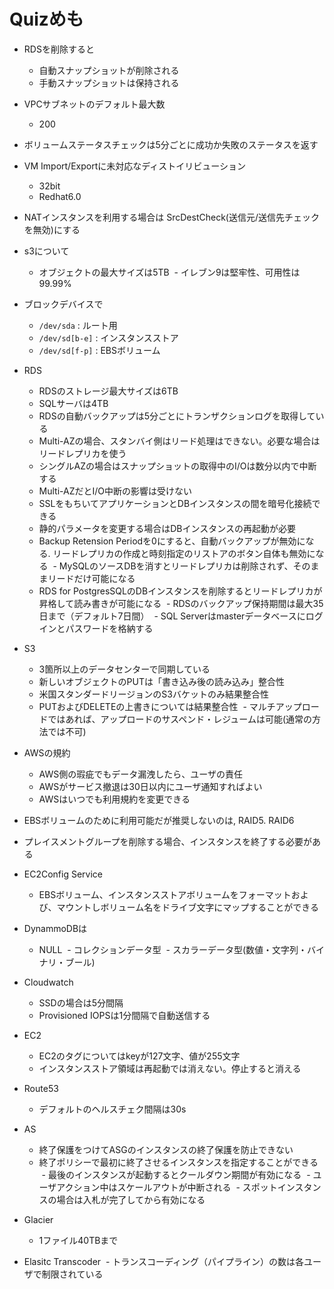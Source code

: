 # Quizめも

- RDSを削除すると
  - 自動スナップショットが削除される
  - 手動スナップショットは保持される
  
- VPCサブネットのデフォルト最大数
  - 200
  
- ボリュームステータスチェックは5分ごとに成功か失敗のステータスを返す

- VM Import/Exportに未対応なディストイリビューション
  - 32bit
  - Redhat6.0

- NATインスタンスを利用する場合は SrcDestCheck(送信元/送信先チェックを無効)にする

- s3について
  - オブジェクトの最大サイズは5TB
  - イレブン9は堅牢性、可用性は99.99%
  
- ブロックデバイスで 
  - `/dev/sda` : ルート用
  - `/dev/sd[b-e]` : インスタンスストア
  - `/dev/sd[f-p]` : EBSボリューム
  
- RDS
  - RDSのストレージ最大サイズは6TB
  - SQLサーバは4TB
  - RDSの自動バックアップは5分ごとにトランザクションログを取得している
  - Multi-AZの場合、スタンバイ側はリード処理はできない。必要な場合はリードレプリカを使う
  - シングルAZの場合はスナップショットの取得中のI/Oは数分以内で中断する
  - Multi-AZだとI/O中断の影響は受けない
  - SSLをもちいてアプリケーションとDBインスタンスの間を暗号化接続できる
  - 静的パラメータを変更する場合はDBインスタンスの再起動が必要
  - Backup Retension Periodを0にすると、自動バックアップが無効になる. リードレプリカの作成と時刻指定のリストアのボタン自体も無効になる
  - MySQLのソースDBを消すとリードレプリカは削除されず、そのままリードだけ可能になる
  - RDS for PostgresSQLのDBインスタンスを削除するとリードレプリカが昇格して読み書きが可能になる
  - RDSのバックアップ保持期間は最大35日まで（デフォルト7日間）
  - SQL Serverはmasterデータベースにログインとパスワードを格納する

- S3
  - 3箇所以上のデータセンターで同期している
  - 新しいオブジェクトのPUTは「書き込み後の読み込み」整合性
  - 米国スタンダードリージョンのS3バケットのみ結果整合性
  - PUTおよびDELETEの上書きについては結果整合性
  - マルチアップロードではあれば、アップロードのサスペンド・レジュームは可能(通常の方法では不可)
 
- AWSの規約
  - AWS側の瑕疵でもデータ漏洩したら、ユーザの責任
  - AWSがサービス撤退は30日以内にユーザ通知すればよい
  - AWSはいつでも利用規約を変更できる
  
- EBSボリュームのために利用可能だが推奨しないのは, RAID5. RAID6
- プレイスメントグループを削除する場合、インスタンスを終了する必要がある

- EC2Config Service
  - EBSボリューム、インスタンスストアボリュームをフォーマットおよび、マウントしボリューム名をドライブ文字にマップすることができる

- DynammoDBは
  - NULL
  - コレクションデータ型
  - スカラーデータ型(数値・文字列・バイナリ・ブール)

- Cloudwatch
  - SSDの場合は5分間隔
  - Provisioned IOPSは1分間隔で自動送信する

- EC2
  - EC2のタグについてはkeyが127文字、値が255文字
  - インスタンスストア領域は再起動では消えない。停止すると消える

- Route53
  - デフォルトのヘルスチェク間隔は30s

- AS
  - 終了保護をつけてASGのインスタンスの終了保護を防止できない
  - 終了ポリシーで最初に終了させるインスタンスを指定することができる
  - 最後のインスタンスが起動するとクールダウン期間が有効になる
  - ユーザアクション中はスケールアウトが中断される
  - スポットインスタンスの場合は入札が完了してから有効になる
 
- Glacier
  - 1ファイル40TBまで
  
- Elasitc Transcoder
  - トランスコーディング（パイプライン）の数は各ユーザで制限されている
 
  
  
